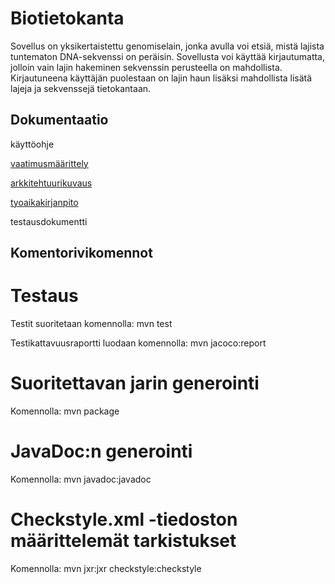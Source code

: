 # Biotietokanta
Sovellus on yksikertaistettu genomiselain, jonka avulla voi etsiä, mistä lajista tuntematon DNA-sekvenssi on peräisin. Sovellusta voi käyttää kirjautumatta, jolloin vain lajin hakeminen sekvenssin perusteella on mahdollista. Kirjautuneena käyttäjän puolestaan on lajin haun lisäksi mahdollista lisätä lajeja ja sekvenssejä tietokantaan.

## Dokumentaatio

käyttöohje

[vaatimusmäärittely](/dokumentointi/dokumentointi)

[arkkitehtuurikuvaus](/dokumentointi/arkkitehtuuri.md)

[tyoaikakirjanpito](/tyoaikakirjanpito)

testausdokumentti

## Komentorivikomennot

# Testaus
Testit suoritetaan komennolla: mvn test

Testikattavuusraportti luodaan komennolla: mvn jacoco:report

# Suoritettavan jarin generointi 
Komennolla: mvn package

# JavaDoc:n generointi
Komennolla: mvn javadoc:javadoc

# Checkstyle.xml -tiedoston määrittelemät tarkistukset
Komennolla: mvn jxr:jxr checkstyle:checkstyle

